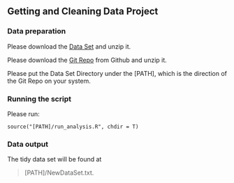 ## Getting and Cleaning Data Project

### Data preparation

Please download the [Data Set](https://d396qusza40orc.cloudfront.net/getdata%2Fprojectfiles%2FUCI%20HAR%20Dataset.zip) and unzip it.

Please download the [Git Repo](https://github.com/ZhehanZhu/Getting-and-Cleaning-Data-Project) from Github and unzip it.

Please put the Data Set Directory under the [PATH], which is the direction of the Git Repo on your system.

### Running the script

Please run:

	source("[PATH]/run_analysis.R", chdir = T)

### Data output

The tidy data set will be found at 

> [PATH]/NewDataSet.txt.